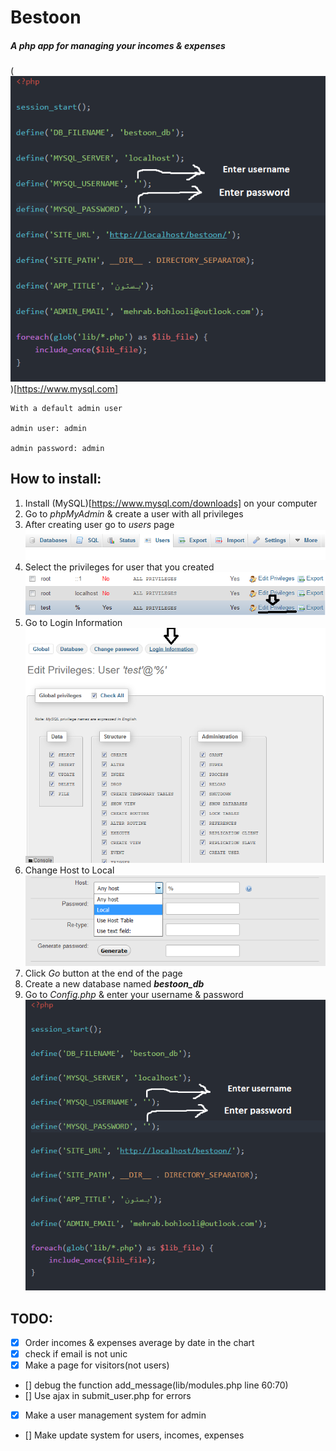 # Bestoon

##### A php app for managing your incomes & expenses

(![Database](includes/images/config.png))[https://www.mysql.com]

```
With a default admin user

admin user: admin

admin password: admin
```

## How to install:

1. Install (MySQL)[https://www.mysql.com/downloads] on your computer
2. Go to _phpMyAdmin_ & create a user with all privileges
3. After creating user go to _users_ page
![user page](includes/images/users.png)
4. Select the privileges for user that you created
![user page](includes/images/users2.png)
5. Go to Login Information
![user page](includes/images/users3.png)
6. Change Host to Local
![user page](includes/images/users4.png)
7. Click _Go_ button at the end of the page
8. Create a new database named __*bestoon_db*__
9. Go to _Config.php_ & enter your username & password
![user page](includes/images/config.png)


## TODO:

- [x] Order incomes & expenses average by date in the chart
- [x] check if email is not unic
- [x] Make a page for visitors(not users)
- [] debug the function add_message(lib/modules.php line 60:70)
- [] Use ajax in submit_user.php for errors
- [x] Make a user management system for admin
- [] Make update system for users, incomes, expenses
